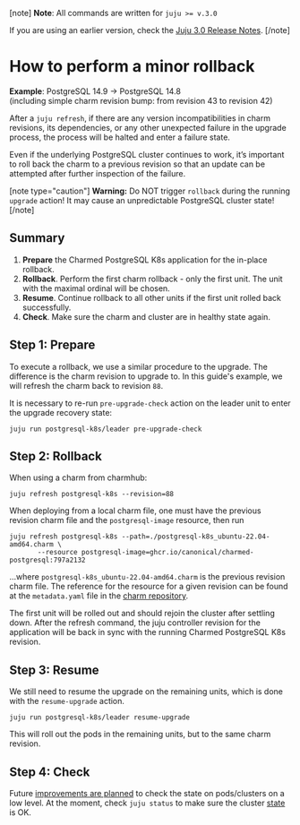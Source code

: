 [note]
**Note**: All commands are written for `juju >= v.3.0`

If you are using an earlier version, check the [Juju 3.0 Release Notes](https://juju.is/docs/juju/roadmap#heading--juju-3-0-0---22-oct-2022).
[/note]

# How to perform a minor rollback
**Example**: PostgreSQL 14.9 -> PostgreSQL 14.8<br/>
(including simple charm revision bump: from revision 43 to revision 42)

After a `juju refresh`, if there are any version incompatibilities in charm revisions, its dependencies, or any other unexpected failure in the upgrade process, the process will be halted and enter a failure state.

Even if the underlying PostgreSQL cluster continues to work, it’s important to roll back the charm to 
a previous revision so that an update can be attempted after further inspection of the failure.

[note type="caution"]
**Warning:** Do NOT trigger `rollback` during the running `upgrade` action! It may cause an unpredictable PostgreSQL cluster state!
[/note]


## Summary
1. **Prepare** the Charmed PostgreSQL K8s application for the in-place rollback. 
2. **Rollback**. Perform the first charm rollback - only the first unit. The unit with the maximal ordinal will be chosen.
3. **Resume**. Continue rollback to all other units if the first unit rolled back successfully.
4. **Check**. Make sure the charm and cluster are in healthy state again.

## Step 1: Prepare
To execute a rollback, we use a similar procedure to the upgrade. The difference is the charm revision to upgrade to. In this guide's example, we will refresh the charm back to revision `88`.

It is necessary to re-run `pre-upgrade-check` action on the leader unit to enter the upgrade recovery state:

```shell
juju run postgresql-k8s/leader pre-upgrade-check
```

## Step 2: Rollback

When using a charm from charmhub:

```shell
juju refresh postgresql-k8s --revision=88
```

When deploying from a local charm file, one must have the previous revision charm file and the `postgresql-image` resource, then run

```shell
juju refresh postgresql-k8s --path=./postgresql-k8s_ubuntu-22.04-amd64.charm \
       --resource postgresql-image=ghcr.io/canonical/charmed-postgresql:797a2132
```

...where `postgresql-k8s_ubuntu-22.04-amd64.charm` is the previous revision charm file. The reference for the resource for a given revision can be found at the `metadata.yaml` file in the [charm repository](https://github.com/canonical/postgresql-k8s-operator/blob/main/metadata.yaml#L31).

The first unit will be rolled out and should rejoin the cluster after settling down. After the refresh command, the juju controller revision for the application will be back in sync with the running Charmed PostgreSQL K8s revision.

## Step 3: Resume

We still need to resume the upgrade on the remaining units, which is done with the `resume-upgrade` action.

```shell
juju run postgresql-k8s/leader resume-upgrade
```

This will roll out the pods in the remaining units, but to the same charm revision.

## Step 4: Check

Future [improvements are planned](https://warthogs.atlassian.net/browse/DPE-2620) to check the state on pods/clusters on a low level. At the moment, check `juju status` to make sure the cluster [state](/t/11855) is OK.